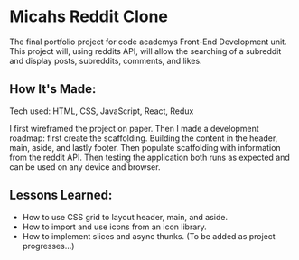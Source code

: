 # Micahs Reddit Clone

The final portfolio project for code academys Front-End Development unit. This project will, using reddits API, will allow the searching of a subreddit and display posts, subreddits, comments, and likes.

## How It's Made:

Tech used: HTML, CSS, JavaScript, React, Redux

I first wireframed the project on paper. Then I made a development roadmap: first create the scaffolding. Building the content in the header, main, aside, and lastly footer. Then populate scaffolding with information from the reddit API. Then testing the application both runs as expected and can be used on any device and browser.

## Lessons Learned:

- How to use CSS grid to layout header, main, and aside.
- How to import and use icons from an icon library.
- How to implement slices and async thunks.
  (To be added as project progresses...)
